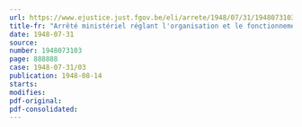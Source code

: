 ```yaml
---
url: https://www.ejustice.just.fgov.be/eli/arrete/1948/07/31/1948073103/justel
title-fr: "Arrêté ministériel réglant l'organisation et le fonctionnement du service social au Ministère des Finances"
date: 1948-07-31
source:
number: 1948073103
page: 888888
case: 1948-07-31/03
publication: 1948-08-14
starts:
modifies:
pdf-original:
pdf-consolidated:
---
```


